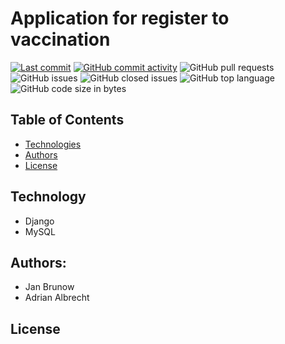 # Application for register to vaccination
[![Last commit](https://img.shields.io/github/last-commit/AdrianAlbrecht/ProgramowanieSystemowInformatycznych?style=plastic)](https://img.shields.io/github/last-commit/AdrianAlbrecht/ProgramowanieSystemowInformatycznych?style=plastic) [![GitHub commit activity](https://img.shields.io/github/commit-activity/m/AdrianAlbrecht/ProgramowanieSystemowInformatycznych?style=plastic)](https://img.shields.io/github/commit-activity/m/AdrianAlbrecht/ProgramowanieSystemowInformatycznych?style=plastic) ![GitHub pull requests](https://img.shields.io/github/issues-pr/AdrianAlbrecht/ProgramowanieSystemowInformatycznych?style=plastic) ![GitHub issues](https://img.shields.io/github/issues/AdrianAlbrecht/ProgramowanieSystemowInformatycznych?style=plastic) ![GitHub closed issues](https://img.shields.io/github/issues-closed-raw/AdrianAlbrecht/ProgramowanieSystemowInformatycznych?style=plastic) ![GitHub top language](https://img.shields.io/github/languages/top/AdrianAlbrecht/ProgramowanieSystemowInformatycznych?style=plastic) ![GitHub code size in bytes](https://img.shields.io/github/languages/code-size/AdrianAlbrecht/ProgramowanieSystemowInformatycznych?style=plastic)
## Table of Contents
* [Technologies](#technologies)
* [Authors](#authors)
* [License](#license)
## Technology
* Django
* MySQL
## Authors: 
* Jan Brunow
* Adrian Albrecht
## License
